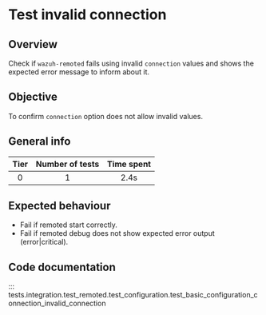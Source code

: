 # Test invalid connection

## Overview 

Check if `wazuh-remoted` fails using invalid `connection` values and shows the expected error message to inform about it.

## Objective

To confirm `connection` option does not allow invalid values.

## General info

|Tier | Number of tests | Time spent |
|:--:|:--:|:--:|
| 0 | 1 | 2.4s |

## Expected behaviour

- Fail if remoted start correctly.
- Fail if remoted debug does not show expected error output (error|critical).

## Code documentation

::: tests.integration.test_remoted.test_configuration.test_basic_configuration_connection_invalid_connection
